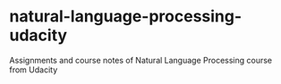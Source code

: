 # natural-language-processing-udacity
Assignments and course notes of Natural Language Processing course from Udacity
